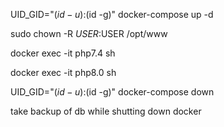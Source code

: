 

UID_GID="$(id -u):$(id -g)" docker-compose up -d

sudo chown -R $USER:$USER /opt/www

docker exec -it php7.4 sh

docker exec -it php8.0 sh

UID_GID="$(id -u):$(id -g)" docker-compose down


take backup of db while shutting down docker